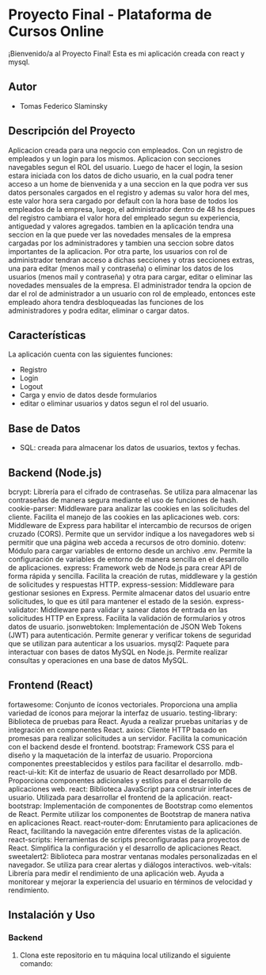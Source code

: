 ﻿# Proyecto Final - Plataforma de Cursos Online
¡Bienvenido/a al Proyecto Final! Esta es mi aplicación creada con react y mysql.
## Autor
- Tomas Federico Slaminsky
## Descripción del Proyecto
Aplicacion creada para una negocio con empleados. Con un registro de empleados y un login para los mismos. Aplicacion con secciones navegables segun el ROL del usuario. Luego de hacer el login, la sesion estara iniciada con los datos de dicho usuario, en la cual podra tener acceso a un home de bienvenida y a una seccion en la que podra ver sus datos personales cargados en el registro y ademas su valor hora del mes, este valor hora sera cargado por default con la hora base de todos los empleados de la empresa, luego, el administrador dentro de 48 hs despues del registro cambiara el valor hora del empleado segun su experiencia, antiguedad y valores agregados. tambien en la aplicación tendra una seccion en la que puede ver las novedades mensales de la empresa cargadas por los administradores y tambien una seccion sobre datos importantes de la aplicacion. Por otra parte, los usuarios con rol de administrador tendran acceso a dichas secciones y otras secciones extras, una para editar (menos mail y contraseña) o eliminar los datos de los usuarios (menos mail y contraseña) y otra para cargar, editar o eliminar las novedades mensuales de la empresa. El administrador tendra la opcion de dar el rol de administrador a un usuario con rol de empleado, entonces este empleado ahora tendra desbloqueadas las funciones de los administradores y podra editar, eliminar o cargar datos.
## Características
La aplicación cuenta con las siguientes funciones:
- Registro
- Login
- Logout
- Carga y envio de datos desde formularios
- editar o eliminar usuarios y datos segun el rol del usuario.
## Base de Datos
- SQL: creada para almacenar los datos de usuarios, textos y fechas.
## Backend (Node.js)
bcrypt: Librería para el cifrado de contraseñas. Se utiliza para almacenar las contraseñas de manera segura mediante el uso de funciones de hash.
cookie-parser: Middleware para analizar las cookies en las solicitudes del cliente. Facilita el manejo de las cookies en las aplicaciones web.
cors: Middleware de Express para habilitar el intercambio de recursos de origen cruzado (CORS). Permite que un servidor indique a los navegadores web si permitir que una página web acceda a recursos de otro dominio.
dotenv: Módulo para cargar variables de entorno desde un archivo .env. Permite la configuración de variables de entorno de manera sencilla en el desarrollo de aplicaciones.
express: Framework web de Node.js para crear API de forma rápida y sencilla. Facilita la creación de rutas, middleware y la gestión de solicitudes y respuestas HTTP.
express-session: Middleware para gestionar sesiones en Express. Permite almacenar datos del usuario entre solicitudes, lo que es útil para mantener el estado de la sesión.
express-validator: Middleware para validar y sanear datos de entrada en las solicitudes HTTP en Express. Facilita la validación de formularios y otros datos de usuario.
jsonwebtoken: Implementación de JSON Web Tokens (JWT) para autenticación. Permite generar y verificar tokens de seguridad que se utilizan para autenticar a los usuarios.
mysql2: Paquete para interactuar con bases de datos MySQL en Node.js. Permite realizar consultas y operaciones en una base de datos MySQL.
## Frontend (React)
fortawesome: Conjunto de íconos vectoriales. Proporciona una amplia variedad de íconos para mejorar la interfaz de usuario.
testing-library: Biblioteca de pruebas para React. Ayuda a realizar pruebas unitarias y de integración en componentes React.
axios: Cliente HTTP basado en promesas para realizar solicitudes a un servidor. Facilita la comunicación con el backend desde el frontend.
bootstrap: Framework CSS para el diseño y la maquetación de la interfaz de usuario. Proporciona componentes preestablecidos y estilos para facilitar el desarrollo.
mdb-react-ui-kit: Kit de interfaz de usuario de React desarrollado por MDB. Proporciona componentes adicionales y estilos para el desarrollo de aplicaciones web.
react: Biblioteca JavaScript para construir interfaces de usuario. Utilizada para desarrollar el frontend de la aplicación.
react-bootstrap: Implementación de componentes de Bootstrap como elementos de React. Permite utilizar los componentes de Bootstrap de manera nativa en aplicaciones React.
react-router-dom: Enrutamiento para aplicaciones de React, facilitando la navegación entre diferentes vistas de la aplicación.
react-scripts: Herramientas de scripts preconfiguradas para proyectos de React. Simplifica la configuración y el desarrollo de aplicaciones React.
sweetalert2: Biblioteca para mostrar ventanas modales personalizadas en el navegador. Se utiliza para crear alertas y diálogos interactivos.
web-vitals: Librería para medir el rendimiento de una aplicación web. Ayuda a monitorear y mejorar la experiencia del usuario en términos de velocidad y rendimiento.
## Instalación y Uso
### Backend
1. Clona este repositorio en tu máquina local utilizando el siguiente comando:
